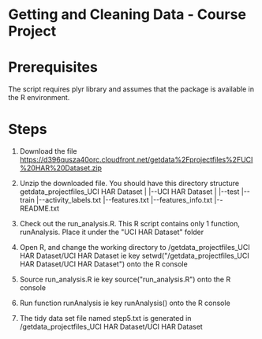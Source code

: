 Getting and Cleaning Data - Course Project
==========================================

Prerequisites
=============
The script requires plyr library and assumes that the package is available in the R environment.


Steps
=====
1. Download the file https://d396qusza40orc.cloudfront.net/getdata%2Fprojectfiles%2FUCI%20HAR%20Dataset.zip 

2. Unzip the downloaded file. You should have this directory structure
getdata_projectfiles_UCI HAR Dataset
|
|--UCI HAR Dataset
	|
	|--test
	|--train
	|--activity_labels.txt
	|--features.txt
	|--features_info.txt
	|--README.txt

3. Check out the run_analysis.R. This R script contains only 1 function, runAnalysis. Place it under the "UCI HAR Dataset" folder

4. Open R, and change the working directory to <path to unzip folder>/getdata_projectfiles_UCI HAR Dataset/UCI HAR Dataset ie key setwd("<path to unzip folder>/getdata_projectfiles_UCI HAR Dataset/UCI HAR Dataset") onto the R console

5. Source run_analysis.R ie key source("run_analysis.R") onto the R console

6. Run function runAnalysis ie key runAnalysis() onto the R console

7. The tidy data set file named step5.txt is generated in <path to unzip folder>/getdata_projectfiles_UCI HAR Dataset/UCI HAR Dataset



